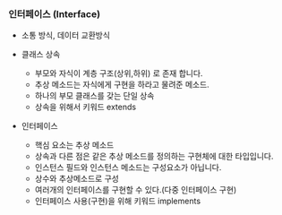 ### 인터페이스 (Interface)

- 소통 방식, 데이터 교환방식

- 클래스 상속
    + 부모와 자식이 계층 구조(상위,하위) 로 존재 합니다.
    + 추상 메소드는 자식에게 구현을 하라고 물려준 메소드.
    + 하나의 부모 클래스를 갖는 단일 상속
    + 상속을 위해서 키워드 extends

- 인터페이스
    + 핵심 요소는 추상 메소드
    + 상속과 다른 점은 같은 추상 메소드를 정의하는 구현체에 대한 타입입니다.  
    + 인스턴스 필드와 인스턴스 메소드는 구성요소가 아닙니다.  
    + 상수와 추상메소드로 구성
    + 여러개의 인터페이스를 구현할 수 있다.(다중 인터페이스 구현)
    + 인터페이스 사용(구현)을 위해 키워드 implements
